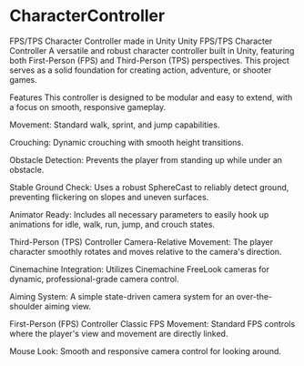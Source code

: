 # CharacterController
FPS/TPS Character Controller made in Unity
Unity FPS/TPS Character Controller
A versatile and robust character controller built in Unity, featuring both First-Person (FPS) and Third-Person (TPS) perspectives. This project serves as a solid foundation for creating action, adventure, or shooter games.

Features
This controller is designed to be modular and easy to extend, with a focus on smooth, responsive gameplay.

Movement: Standard walk, sprint, and jump capabilities.

Crouching: Dynamic crouching with smooth height transitions.

Obstacle Detection: Prevents the player from standing up while under an obstacle.

Stable Ground Check: Uses a robust SphereCast to reliably detect ground, preventing flickering on slopes and uneven surfaces.

Animator Ready: Includes all necessary parameters to easily hook up animations for idle, walk, run, jump, and crouch states.

Third-Person (TPS) Controller
Camera-Relative Movement: The player character smoothly rotates and moves relative to the camera's direction.

Cinemachine Integration: Utilizes Cinemachine FreeLook cameras for dynamic, professional-grade camera control.

Aiming System: A simple state-driven camera system for an over-the-shoulder aiming view.

First-Person (FPS) Controller
Classic FPS Movement: Standard FPS controls where the player's view and movement are directly linked.

Mouse Look: Smooth and responsive camera control for looking around.
